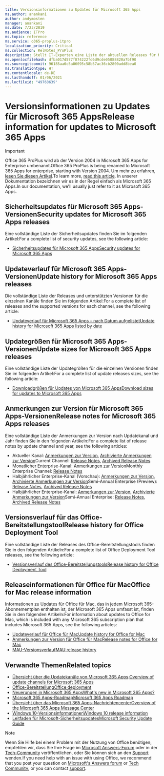 ```yaml
---
title: Versionsinformationen zu Updates für Microsoft 365 Apps
ms.author: anankani
author: andymosten
manager: anankani
ms.date: 7/23/2019
ms.audience: ITPro
ms.topic: reference
ms.service: o365-proplus-itpro
localization_priority: Critical
ms.collection: RelNotes_ProPlus
description: Stellt IT-Experten eine Liste der aktuellen Releases für Microsoft 365 Apps für jeden Updatekanal sowie Links zu Anmerkungen zur Version und zum Updateverlauf zur Verfügung.
ms.openlocfilehash: dfba017d577f874222fd6d9cde05088820a7bf90
ms.sourcegitcommit: 96185aa6c5a06095c58b57ac36cb2800add8bea0
ms.translationtype: HT
ms.contentlocale: de-DE
ms.lasthandoff: 01/06/2021
ms.locfileid: "49760639"
---
```

# <a name="release-information-for-updates-to-microsoft-365-apps"></a><span data-ttu-id="7c8b9-103">Versionsinformationen zu Updates für Microsoft 365 Apps</span><span class="sxs-lookup"><span data-stu-id="7c8b9-103">Release information for updates to Microsoft 365 Apps</span></span>


> [!IMPORTANT]
> <span data-ttu-id="7c8b9-104">Office 365 ProPlus wird ab der Version 2004 in Microsoft 365 Apps for Enterprise umbenannt.</span><span class="sxs-lookup"><span data-stu-id="7c8b9-104">Office 365 ProPlus is being renamed to Microsoft 365 Apps for enterprise, starting with Version 2004.</span></span> <span data-ttu-id="7c8b9-105">Um mehr zu erfahren, [lesen Sie diesen Artikel](https://go.microsoft.com/fwlink/p/?linkid=2123420).</span><span class="sxs-lookup"><span data-stu-id="7c8b9-105">To learn more, [read this article](https://go.microsoft.com/fwlink/p/?linkid=2123420).</span></span> <span data-ttu-id="7c8b9-106">In unserer Dokumentation bezeichnen wir es in der Regel einfach als Microsoft 365 Apps.</span><span class="sxs-lookup"><span data-stu-id="7c8b9-106">In our documentation, we'll usually just refer to it as Microsoft 365 Apps.</span></span>


## <a name="security-updates-for-microsoft-365-apps-releases"></a><span data-ttu-id="7c8b9-107">Sicherheitsupdates für Microsoft 365 Apps-Versionen</span><span class="sxs-lookup"><span data-stu-id="7c8b9-107">Security updates for Microsoft 365 Apps releases</span></span>

<span data-ttu-id="7c8b9-108">Eine vollständige Liste der Sicherheitsupdates finden Sie im folgenden Artikel:</span><span class="sxs-lookup"><span data-stu-id="7c8b9-108">For a complete list of security updates, see the following article:</span></span>
 - [<span data-ttu-id="7c8b9-109">Sicherheitsupdates für Microsoft 365 Apps</span><span class="sxs-lookup"><span data-stu-id="7c8b9-109">Security updates for Microsoft 365 Apps</span></span>](microsoft365-apps-security-updates.md)


## <a name="update-history-for-microsoft-365-apps-releases"></a><span data-ttu-id="7c8b9-110">Updateverlauf für Microsoft 365 Apps-Versionen</span><span class="sxs-lookup"><span data-stu-id="7c8b9-110">Update history for Microsoft 365 Apps releases</span></span>

<span data-ttu-id="7c8b9-111">Die vollständige Liste der Releases und unterstützten Versionen für die einzelnen Kanäle finden Sie im folgenden Artikel:</span><span class="sxs-lookup"><span data-stu-id="7c8b9-111">For a complete list of releases and the supported versions for each channel, see the following article:</span></span>

- [<span data-ttu-id="7c8b9-112">Updateverlauf für Microsoft 365 Apps – nach Datum aufgelistet</span><span class="sxs-lookup"><span data-stu-id="7c8b9-112">Update history for Microsoft 365 Apps listed by date</span></span>](update-history-microsoft365-apps-by-date.md)


 ## <a name="update-sizes-for-microsoft-365-apps-releases"></a><span data-ttu-id="7c8b9-113">Updategrößen für Microsoft 365 Apps-Versionen</span><span class="sxs-lookup"><span data-stu-id="7c8b9-113">Update sizes for Microsoft 365 Apps releases</span></span>

<span data-ttu-id="7c8b9-114">Eine vollständige Liste der Updategrößen für die einzelnen Versionen finden Sie im folgenden Artikel:</span><span class="sxs-lookup"><span data-stu-id="7c8b9-114">For a complete list of update releases sizes, see the following article:</span></span>
 - [<span data-ttu-id="7c8b9-115">Downloadgrößen für Updates von Microsoft 365 Apps</span><span class="sxs-lookup"><span data-stu-id="7c8b9-115">Download sizes for updates to Microsoft 365 Apps</span></span>](download-sizes-microsoft365-apps-updates.md)

## <a name="release-notes-for-microsoft-365-apps-releases"></a><span data-ttu-id="7c8b9-116">Anmerkungen zur Version für Microsoft 365 Apps-Versionen</span><span class="sxs-lookup"><span data-stu-id="7c8b9-116">Release notes for Microsoft 365 Apps releases</span></span>

<span data-ttu-id="7c8b9-117">Eine vollständige Liste der Anmerkungen zur Version nach Updatekanal und Jahr finden Sie in den folgenden Artikeln:</span><span class="sxs-lookup"><span data-stu-id="7c8b9-117">For a complete list of release notes by update channel and year, see the following articles:</span></span>
 - <span data-ttu-id="7c8b9-118">Aktueller Kanal: [Anmerkungen zur Version](current-channel.md), [Archivierte Anmerkungen zur Version](monthly-channel-archived.md)</span><span class="sxs-lookup"><span data-stu-id="7c8b9-118">Current Channel: [Release Notes](current-channel.md), [Archived Release Notes](monthly-channel-archived.md)</span></span>
 - <span data-ttu-id="7c8b9-119">Monatlicher Enterprise-Kanal:  [Anmerkungen zur Version](monthly-enterprise-channel.md)</span><span class="sxs-lookup"><span data-stu-id="7c8b9-119">Monthly Enterprise Channel:  [Release Notes](monthly-enterprise-channel.md)</span></span>
 - <span data-ttu-id="7c8b9-120">Halbjährlicher Enterprise-Kanal (Vorschau): [Anmerkungen zur Version](semi-annual-enterprise-channel-preview.md), [Archivierte Anmerkungen zur Version](semi-annual-enterprise-channel-preview-archived.md)</span><span class="sxs-lookup"><span data-stu-id="7c8b9-120">Semi-Annual Enterprise (Preview): [Release Notes](semi-annual-enterprise-channel-preview.md), [Archived Release Notes](semi-annual-enterprise-channel-preview-archived.md)</span></span>
 - <span data-ttu-id="7c8b9-121">Halbjährlicher Enterprise-Kanal: [Anmerkungen zur Version](semi-annual-enterprise-channel.md), [Archivierte Anmerkungen zur Version](semi-annual-enterprise-channel-archived.md)</span><span class="sxs-lookup"><span data-stu-id="7c8b9-121">Semi-Annual Enterprise: [Release Notes](semi-annual-enterprise-channel.md), [Archived Release Notes](semi-annual-enterprise-channel-archived.md)</span></span>

 ## <a name="release-history-for-office-deployment-tool"></a><span data-ttu-id="7c8b9-122">Versionsverlauf für das Office-Bereitstellungstool</span><span class="sxs-lookup"><span data-stu-id="7c8b9-122">Release history for Office Deployment Tool</span></span>
 <span data-ttu-id="7c8b9-123">Eine vollständige Liste der Releases des Office-Bereitstellungstools finden Sie in den folgenden Artikeln:</span><span class="sxs-lookup"><span data-stu-id="7c8b9-123">For a complete list of Office Deployment Tool releases, see the following article:</span></span>
 - [<span data-ttu-id="7c8b9-124">Versionsverlauf des Office-Bereitstellungstools</span><span class="sxs-lookup"><span data-stu-id="7c8b9-124">Release history for Office Deployment Tool</span></span>](ODT-release-history.md)

## <a name="office-for-mac-release-information"></a><span data-ttu-id="7c8b9-125">Releaseinformationen für Office für Mac</span><span class="sxs-lookup"><span data-stu-id="7c8b9-125">Office for Mac release information</span></span>

<span data-ttu-id="7c8b9-126">Informationen zu Updates für Office für Mac, das in jedem Microsoft 365-Abonnementplan enthalten ist, der Microsoft 365 Apps umfasst ist, finden Sie in den folgenden Artikeln:</span><span class="sxs-lookup"><span data-stu-id="7c8b9-126">For information about updates to Office for Mac, which is included with any Microsoft 365 subscription plan that includes Microsoft 365 Apps, see the following articles:</span></span>
 - [<span data-ttu-id="7c8b9-127">Updateverlauf für Office für Mac</span><span class="sxs-lookup"><span data-stu-id="7c8b9-127">Update history for Office for Mac</span></span>](update-history-office-for-mac.md)
 - [<span data-ttu-id="7c8b9-128">Anmerkungen zur Version für Office für Mac</span><span class="sxs-lookup"><span data-stu-id="7c8b9-128">Release notes for Office for Mac</span></span>](release-notes-office-for-mac.md)
 - [<span data-ttu-id="7c8b9-129">MAU-Versionsverlauf</span><span class="sxs-lookup"><span data-stu-id="7c8b9-129">MAU release history</span></span>](release-history-microsoft-autoupdate.md)


## <a name="related-topics"></a><span data-ttu-id="7c8b9-130">Verwandte Themen</span><span class="sxs-lookup"><span data-stu-id="7c8b9-130">Related topics</span></span>

- <span data-ttu-id="7c8b9-131">[Übersicht über die Updatekanäle von Microsoft 365 Apps](https://docs.microsoft.com/deployoffice/overview-of-update-channels-for-office-365-proplus).</span><span class="sxs-lookup"><span data-stu-id="7c8b9-131">[Overview of update channels for Microsoft 365 Apps](https://docs.microsoft.com/deployoffice/overview-of-update-channels-for-office-365-proplus)</span></span>
- [<span data-ttu-id="7c8b9-132">Office-Bereitstellung</span><span class="sxs-lookup"><span data-stu-id="7c8b9-132">Office deployment</span></span>](https://docs.microsoft.com/deployoffice/)
- [<span data-ttu-id="7c8b9-133">Neuerungen in Microsoft 365 Apps</span><span class="sxs-lookup"><span data-stu-id="7c8b9-133">What's new in Microsoft 365 Apps?</span></span>](https://support.office.com/article/95c8d81d-08ba-42c1-914f-bca4603e1426)
- [<span data-ttu-id="7c8b9-134">Microsoft 365 Apps-Roadmap</span><span class="sxs-lookup"><span data-stu-id="7c8b9-134">Microsoft 365 Apps Roadmap</span></span>](https://products.office.com/business/office-365-roadmap)
- [<span data-ttu-id="7c8b9-135">Übersicht über das Microsoft 365 Apps-Nachrichtencenter</span><span class="sxs-lookup"><span data-stu-id="7c8b9-135">Overview of the Microsoft 365 Apps Message Center</span></span>](https://support.office.com/article/38fb3333-bfcc-4340-a37b-deda509c2093)
- [<span data-ttu-id="7c8b9-136">Windows 10-Versionsinformationen</span><span class="sxs-lookup"><span data-stu-id="7c8b9-136">Windows 10 release information</span></span>](https://www.microsoft.com/itpro/windows-10/release-information)
- [<span data-ttu-id="7c8b9-137">Leitfaden für Microsoft-Sicherheitsupdates</span><span class="sxs-lookup"><span data-stu-id="7c8b9-137">Microsoft Security Update Guide</span></span>](https://portal.msrc.microsoft.com/)

> [!NOTE]
> <span data-ttu-id="7c8b9-138">Wenn Sie Hilfe bei einem Problem mit der Nutzung von Office benötigen, empfehlen wir, dass Sie Ihre Frage im [Microsoft Answers-Forum](https://answers.microsoft.com/) oder in der [Tech-Community](https://techcommunity.microsoft.com/) veröffentlichen, oder Sie können sich an den [Support](https://support.microsoft.com/contactus) wenden.</span><span class="sxs-lookup"><span data-stu-id="7c8b9-138">If you need help with an issue with using Office, we recommend that you post your question on [Microsoft's Answers forum](https://answers.microsoft.com/) or [Tech Community](https://techcommunity.microsoft.com/), or you can contact [support](https://support.microsoft.com/contactus).</span></span>
